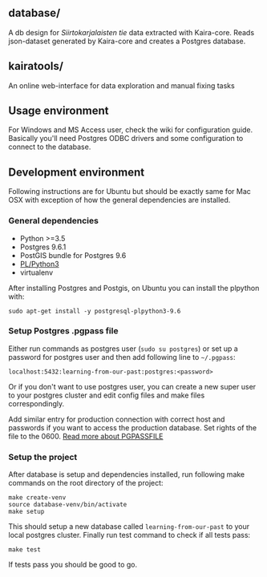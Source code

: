## database/
A db design for *Siirtokarjalaisten tie* data extracted with Kaira-core. Reads json-dataset generated by Kaira-core and creates
a Postgres database.

## kairatools/
An online web-interface for data exploration and manual fixing tasks

## Usage environment
For Windows and MS Access user, check the wiki for configuration guide. Basically you'll need Postgres ODBC drivers
and some configuration to connect to the database.

## Development environment
Following instructions are for Ubuntu but should be exactly same for Mac OSX with exception of how the general dependencies
are installed.

### General dependencies
* Python >=3.5
* Postgres 9.6.1
* PostGIS bundle for Postgres 9.6
* [PL/Python3](https://www.postgresql.org/docs/9.6/static/plpython.html) 
* virtualenv

After installing Postgres and Postgis, on Ubuntu you can install the plpython with:
```
sudo apt-get install -y postgresql-plpython3-9.6
```

### Setup Postgres .pgpass file
Either run commands as postgres user (`sudo su postgres`) or set up a password for
postgres user and then add following line to `~/.pgpass`:

```
localhost:5432:learning-from-our-past:postgres:<password>
```

Or if you don't want to use postgres user, you can create a new super user to your postgres cluster and
edit config files and make files correspondingly.

Add similar entry for production connection with correct host and passwords if you want to access the production database. 
Set rights of the file to the 0600. [Read more about PGPASSFILE ](https://www.postgresql.org/docs/9.6/static/libpq-pgpass.html)

### Setup the project
After database is setup and dependencies installed, run following make commands on the root directory of the project:
```
make create-venv
source database-venv/bin/activate
make setup
```

This should setup a new database called `learning-from-our-past` to your local postgres cluster. Finally run test command
to check if all tests pass:

```
make test
```

If tests pass you should be good to go.
